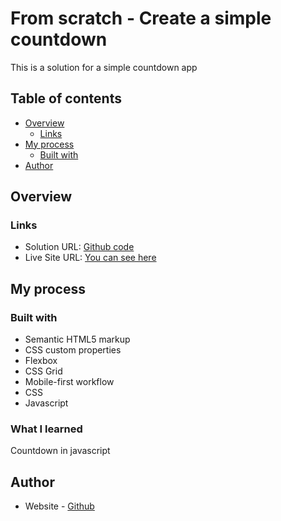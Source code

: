 # From scratch - Create a simple countdown

This is a solution for a simple countdown app

## Table of contents

- [Overview](#overview)
  - [Links](#links)
- [My process](#my-process)
  - [Built with](#built-with)
- [Author](#author)

## Overview

### Links

- Solution URL: [Github code](https://github.com/Stv-devl/Countdown)
- Live Site URL: [You can see here](https://stv-devl.github.io/Countdown/)

## My process

### Built with

- Semantic HTML5 markup
- CSS custom properties
- Flexbox
- CSS Grid
- Mobile-first workflow
- CSS
- Javascript

### What I learned

Countdown in javascript

## Author

- Website - [Github](https://github.com/Stv-devl)

